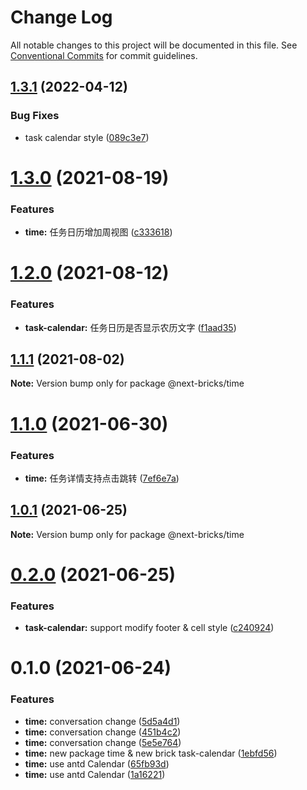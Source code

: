 # Change Log

All notable changes to this project will be documented in this file.
See [Conventional Commits](https://conventionalcommits.org) for commit guidelines.

## [1.3.1](https://github.com/easyops-cn/next-basics/compare/@next-bricks/time@1.3.0...@next-bricks/time@1.3.1) (2022-04-12)


### Bug Fixes

* task calendar style ([089c3e7](https://github.com/easyops-cn/next-basics/commit/089c3e73c33578ae071e6a76794fb1fb000e1eac))





# [1.3.0](https://github.com/easyops-cn/next-basics/compare/@next-bricks/time@1.2.0...@next-bricks/time@1.3.0) (2021-08-19)


### Features

* **time:** 任务日历增加周视图 ([c333618](https://github.com/easyops-cn/next-basics/commit/c333618ee0d4517edeeb28c2fb3340143aa95890))





# [1.2.0](https://github.com/easyops-cn/next-basics/compare/@next-bricks/time@1.1.1...@next-bricks/time@1.2.0) (2021-08-12)


### Features

* **task-calendar:** 任务日历是否显示农历文字 ([f1aad35](https://github.com/easyops-cn/next-basics/commit/f1aad35105ad2ae0eaf93b17c562275ed3c01836))





## [1.1.1](https://github.com/easyops-cn/next-basics/compare/@next-bricks/time@1.1.0...@next-bricks/time@1.1.1) (2021-08-02)

**Note:** Version bump only for package @next-bricks/time





# [1.1.0](https://github.com/easyops-cn/next-basics/compare/@next-bricks/time@1.0.1...@next-bricks/time@1.1.0) (2021-06-30)


### Features

* **time:** 任务详情支持点击跳转 ([7ef6e7a](https://github.com/easyops-cn/next-basics/commit/7ef6e7a46a6e4807cda160694de86ea055a38056))





## [1.0.1](https://github.com/easyops-cn/next-basics/compare/@next-bricks/time@0.2.0...@next-bricks/time@1.0.1) (2021-06-25)

**Note:** Version bump only for package @next-bricks/time





# [0.2.0](https://github.com/easyops-cn/next-basics/compare/@next-bricks/time@0.1.0...@next-bricks/time@0.2.0) (2021-06-25)


### Features

* **task-calendar:** support modify footer & cell style ([c240924](https://github.com/easyops-cn/next-basics/commit/c24092440eaff4266b54396748d99986418f248a))





# 0.1.0 (2021-06-24)


### Features

* **time:**  conversation change ([5d5a4d1](https://github.com/easyops-cn/next-basics/commit/5d5a4d19400d7dd64da56f8721cf8e9d8912ecef))
* **time:**  conversation change ([451b4c2](https://github.com/easyops-cn/next-basics/commit/451b4c246946cdb58f5c5939217158417e90c57e))
* **time:**  conversation change ([5e5e764](https://github.com/easyops-cn/next-basics/commit/5e5e7644d4282f814eee1dae97fbd1335ce2ae12))
* **time:** new package time & new brick task-calendar ([1ebfd56](https://github.com/easyops-cn/next-basics/commit/1ebfd56cd6aa0d3d2826a5544341b89394466a56))
* **time:** use antd Calendar ([65fb93d](https://github.com/easyops-cn/next-basics/commit/65fb93d09dfb84e2ddd8e291bf3ecfd4b941dd44))
* **time:** use antd Calendar ([1a16221](https://github.com/easyops-cn/next-basics/commit/1a162214e55d7a445494aba54cb35cf6ffc662f8))
